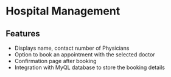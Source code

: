 # Hospital Management

## Features

- Displays name, contact number of Physicians
- Option to book an appointment with the selected doctor
- Confirmation page after booking
- Integration with MyQL database to store the booking details



